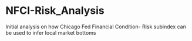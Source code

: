# NFCI-Risk_Analysis

Initial analysis on how Chicago Fed Financial Condition- Risk subindex can be used to infer local market bottoms 
